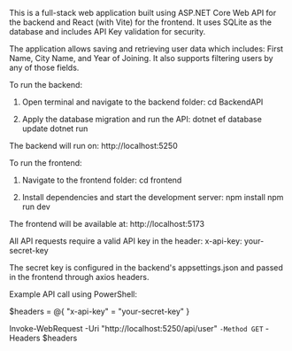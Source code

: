 This is a full-stack web application built using ASP.NET Core Web API for the backend and React (with Vite) for the frontend. It uses SQLite as the database and includes API Key validation for security.

The application allows saving and retrieving user data which includes: First Name, City Name, and Year of Joining. It also supports filtering users by any of those fields.

To run the backend:

1. Open terminal and navigate to the backend folder:
   cd BackendAPI

2. Apply the database migration and run the API:
   dotnet ef database update
   dotnet run

The backend will run on: http://localhost:5250

To run the frontend:

1. Navigate to the frontend folder:
   cd frontend

2. Install dependencies and start the development server:
   npm install
   npm run dev

The frontend will be available at: http://localhost:5173

All API requests require a valid API key in the header:
x-api-key: your-secret-key

The secret key is configured in the backend's appsettings.json and passed in the frontend through axios headers.

Example API call using PowerShell:

$headers = @{ "x-api-key" = "your-secret-key" }

Invoke-WebRequest -Uri "http://localhost:5250/api/user" `
  -Method GET `
  -Headers $headers


